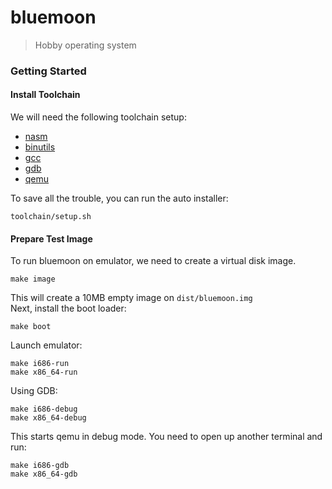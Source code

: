 # bluemoon
> Hobby operating system

### Getting Started
#### Install Toolchain
We will need the following toolchain setup:
- [nasm](https://www.nasm.us/)
- [binutils](https://www.gnu.org/software/binutils/)
- [gcc](https://www.gnu.org/software/gcc/)
- [gdb](https://www.gnu.org/software/gdb/)
- [qemu](https://www.qemu.org/)

To save all the trouble, you can run the auto installer:
```
toolchain/setup.sh
```

#### Prepare Test Image
To run bluemoon on emulator, we need to create a virtual disk image.
```
make image
```
This will create a 10MB empty image on `dist/bluemoon.img`  
Next, install the boot loader:
```
make boot
```
Launch emulator:
```
make i686-run
make x86_64-run
```
Using GDB:
```
make i686-debug
make x86_64-debug
```
This starts qemu in debug mode. You need to open up another terminal and run:
```
make i686-gdb
make x86_64-gdb
```
